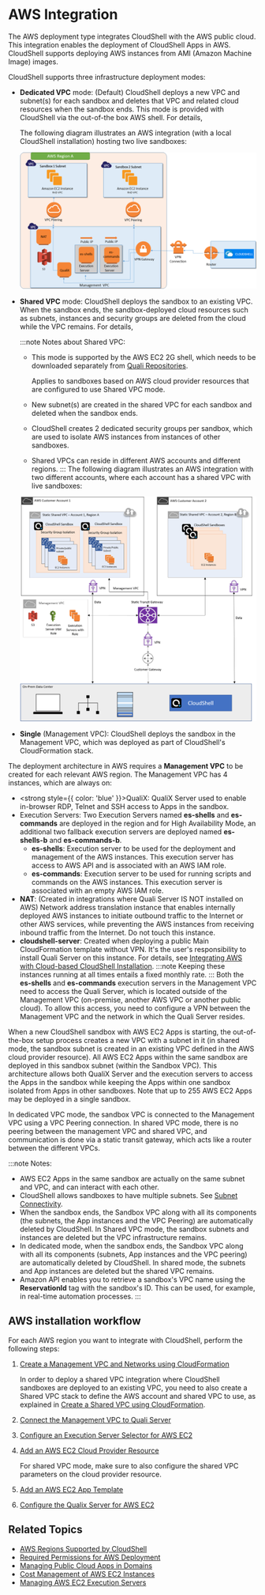 # AWS Integration

The AWS deployment type integrates CloudShell with the AWS public cloud. This integration enables the deployment of CloudShell Apps in AWS. CloudShell supports deploying AWS instances from AMI (Amazon Machine Image) images.

CloudShell supports three infrastructure deployment modes:

- **Dedicated VPC** mode: (Default) CloudShell deploys a new VPC and subnet(s) for each sandbox and deletes that VPC and related cloud resources when the sandbox ends. This mode is provided with CloudShell via the out-of-the box AWS shell. For details,
    
    The following diagram illustrates an AWS integration (with a local CloudShell installation) hosting two live sandboxes:
    
    ![](/Images/Admin-Guide/AWS-deployment-type/AWS-architecture.png)
    

- **Shared VPC** mode: CloudShell deploys the sandbox to an existing VPC. When the sandbox ends, the sandbox-deployed cloud resources such as subnets, instances and security groups are deleted from the cloud while the VPC remains. For details,
    
    :::note Notes about Shared VPC:
    - This mode is supported by the AWS EC2 2G shell, which needs to be downloaded separately from [Quali Repositories](https://github.com/orgs/QualiSystems/discussions/categories/integrations).
        
        Applies to sandboxes based on AWS cloud provider resources that are configured to use Shared VPC mode.
        
    - New subnet(s) are created in the shared VPC for each sandbox and deleted when the sandbox ends.
        
    - CloudShell creates 2 dedicated security groups per sandbox, which are used to isolate AWS instances from instances of other sandboxes.
        
    - Shared VPCs can reside in different AWS accounts and different regions.
    :::
    The following diagram illustrates an AWS integration with two different accounts, where each account has a shared VPC with live sandboxes:
    
    ![](/Images/Admin-Guide/AWS-deployment-type/AWS-Architecture---Shared-mode.png)
    
- **Single** (Management VPC): CloudShell deploys the sandbox in the Management VPC, which was deployed as part of CloudShell's CloudFormation stack.

The deployment architecture in AWS requires a **Management VPC** to be created for each relevant AWS region. The Management VPC has 4 instances, which are always on:

- <strong style={{ color: 'blue' }}>QualiX</strong>: QualiX Server used to enable in-browser RDP, Telnet and SSH access to Apps in the sandbox.
- Execution Servers: Two Execution Servers named **es-shells** and **es-commands** are deployed in the region and for High Availability Mode, an additional two fallback execution servers are deployed named **es-shells-b** and **es-commands-b**.
    - **es-shells**: Execution server to be used for the deployment and management of the AWS instances. This execution server has access to AWS API and is associated with an AWS IAM role.
    - **es-commands**: Execution server to be used for running scripts and commands on the AWS instances. This execution server is associated with an empty AWS IAM role.
- **NAT**: (Created in integrations where Quali Server IS NOT installed on AWS) Network address translation instance that enables internally deployed AWS instances to initiate outbound traffic to the Internet or other AWS services, while preventing the AWS instances from receiving inbound traffic from the Internet. Do not touch this instance.
- **cloudshell-server**: Created when deploying a public Main CloudFormation template without VPN. It's the user's responsibility to install Quali Server on this instance. For details, see [Integrating AWS with Cloud-based CloudShell Installation](https://help.quali.com/Online%20Help/0.0/Portal/Content/Admn/VPC-CS-on-AWS.htm).
:::note
Keeping these instances running at all times entails a fixed monthly rate.
:::
Both the **es-shells** and **es-commands** execution servers in the Management VPC need to access the Quali Server, which is located outside of the Management VPC (on-premise, another AWS VPC or another public cloud). To allow this access, you need to configure a VPN between the Management VPC and the network in which the Quali Server resides.

When a new CloudShell sandbox with AWS EC2 Apps is starting, the out-of-the-box setup process creates a new VPC with a subnet in it (in shared mode, the sandbox subnet is created in an existing VPC defined in the AWS cloud provider resource). All AWS EC2 Apps within the same sandbox are deployed in this sandbox subnet (within the Sandbox VPC). This architecture allows both QualiX Server and the execution servers to access the Apps in the sandbox while keeping the Apps within one sandbox isolated from Apps in other sandboxes. Note that up to 255 AWS EC2 Apps may be deployed in a single sandbox.

In dedicated VPC mode, the sandbox VPC is connected to the Management VPC using a VPC Peering connection. In shared VPC mode, there is no peering between the management VPC and shared VPC, and communication is done via a static transit gateway, which acts like a router between the different VPCs.

:::note Notes:
- AWS EC2 Apps in the same sandbox are actually on the same subnet and VPC, and can interact with each other.
- CloudShell allows sandboxes to have multiple subnets. See [Subnet Connectivity](https://help.quali.com/Online%20Help/0.0/Portal/Content/Admn/Cnct-Ctrl-Subnets.htm).
- When the sandbox ends, the Sandbox VPC along with all its components (the subnets, the App instances and the VPC Peering) are automatically deleted by CloudShell. In Shared VPC mode, the sandbox subnets and instances are deleted but the VPC infrastructure remains.
- In dedicated mode, when the sandbox ends, the Sandbox VPC along with all its components (subnets, App instances and the VPC peering) are automatically deleted by CloudShell. In shared mode, the subnets and App instances are deleted but the shared VPC remains.
- Amazon API enables you to retrieve a sandbox's VPC name using the **ReservationId** tag with the sandbox's ID. This can be used, for example, in real-time automation processes.
:::
## AWS installation workflow

For each AWS region you want to integrate with CloudShell, perform the following steps:

1. [Create a Management VPC and Networks using CloudFormation](https://help.quali.com/Online%20Help/0.0/Portal/Content/Admn/VPC-Crt-Mng-VPC-Ntwrks.htm#Create)
    
    In order to deploy a shared VPC integration where CloudShell sandboxes are deployed to an existing VPC, you need to also create a Shared VPC stack to define the AWS account and shared VPC to use, as explained in [Create a Shared VPC using CloudFormation](https://help.quali.com/Online%20Help/0.0/Portal/Content/Admn/VPC-Crt-Shared-VPC.htm).
    
2. [Connect the Management VPC to Quali Server](https://help.quali.com/Online%20Help/0.0/Portal/Content/Admn/VPC-Cnct-to-Quali.htm#Connect)
3. [Configure an Execution Server Selector for AWS EC2](https://help.quali.com/Online%20Help/0.0/Portal/Content/Admn/VPC-Exec-Srv.htm#Configur)
4. [Add an AWS EC2 Cloud Provider Resource](https://help.quali.com/Online%20Help/0.0/Portal/Content/Admn/VPC-AWS-Cld-Prvdr-Rsc.htm#Create2)
    
    For shared VPC mode, make sure to also configure the shared VPC parameters on the cloud provider resource.
    
5. [Add an AWS EC2 App Template](https://help.quali.com/Online%20Help/0.0/Portal/Content/Admn/VPC-AWS-App.htm)
6. [Configure the Qualix Server for AWS EC2](https://help.quali.com/Online%20Help/0.0/Portal/Content/Admn/VPC-Qualix-Srv.htm#Configur2)

## Related Topics

- [AWS Regions Supported by CloudShell](https://help.quali.com/Online%20Help/0.0/Portal/Content/Admn/VPC-Regions.htm)
- [Required Permissions for AWS Deployment](https://help.quali.com/Online%20Help/0.0/Portal/Content/Admn/VPC-Cnfg-Rqrs.htm)
- [Managing Public Cloud Apps in Domains](https://help.quali.com/Online%20Help/0.0/Portal/Content/Admn/Mng-Pblc-Cld-Apps-in-Dmns.htm)
- [Cost Management of AWS EC2 Instances](https://help.quali.com/Online%20Help/0.0/Portal/Content/Admn/AWS-Cst-Mngmnt.htm)
- [Managing AWS EC2 Execution Servers](https://help.quali.com/Online%20Help/0.0/Portal/Content/Admn/VPC-Exec-Srv-Mng.htm)